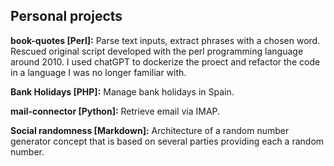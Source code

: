 

## Personal projects

**book-quotes [Perl]:** Parse text inputs, extract phrases with a chosen word. Rescued original script developed with the perl programming language around 2010. I used chatGPT to dockerize the proect and refactor the code in a language I was no longer familiar with.

**Bank Holidays [PHP]:** Manage bank holidays in Spain.
	
**mail-connector [Python]:** Retrieve email via IMAP.

**Social randomness [Markdown]:** Architecture of a random number generator concept that is based on several parties providing each a random number.

